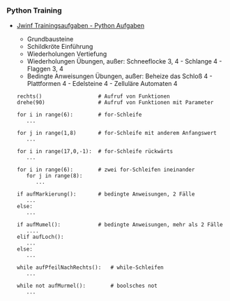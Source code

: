 ### Python Training

- [Jwinf Trainingsaufgaben - Python Aufgaben](https://jwinf.de/contest/?filter=open)
  * Grundbausteine 
  * Schildkröte Einführung
  * Wiederholungen Vertiefung
  * Wiederholungen Übungen, außer: Schneeflocke 3, 4 - Schlange 4 - Flaggen 3, 4
  * Bedingte Anweisungen Übungen, außer: Beheize das Schloß 4 - Plattformen 4 - Edelsteine 4 - Zelluläre Automaten 4
    
  ```
  rechts()                  # Aufruf von Funktionen
  drehe(90)                 # Aufruf von Funktionen mit Parameter 

  for i in range(6):        # for-Schleife
     ...

  for j in range(1,8)       # for-Schleife mit anderem Anfangswert
     ...

  for i in range(17,0,-1):  # for-Schleife rückwärts
     ...

  for i in range(6):        # zwei for-Schleifen ineinander
     for j in range(8):
        ...

  if aufMarkierung():       # bedingte Anweisungen, 2 Fälle
     ...
  else:
     ...

  if aufMumel():            # bedingte Anweisungen, mehr als 2 Fälle
     ....
  elif aufLoch():
     ...
  else:
     ... 
 
  while aufPfeilNachRechts():   # while-Schleifen
     ...

  while not aufMurmel():        # boolsches not
     ...
  ```


